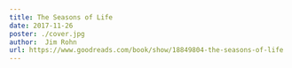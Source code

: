 ```yaml
---
title: The Seasons of Life
date: 2017-11-26
poster: ./cover.jpg
author:  Jim Rohn
url: https://www.goodreads.com/book/show/18849804-the-seasons-of-life
---
```

